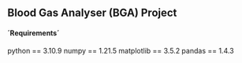 ## Blood Gas Analyser (BGA) Project

#### ´Requirements´

python == 3.10.9
numpy == 1.21.5
matplotlib == 3.5.2
pandas == 1.4.3
